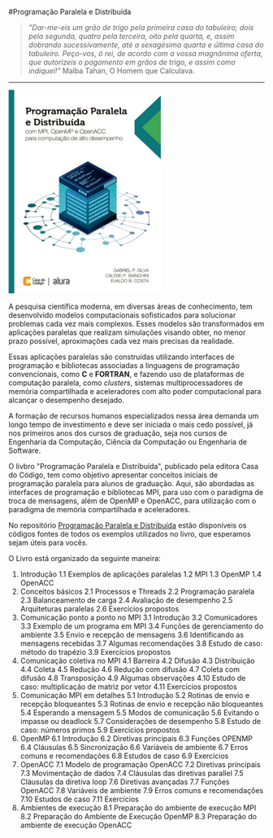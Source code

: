 #Programação Paralela e Distribuída

> _"Dar-me-eis um grão de trigo pela primeira casa do tabuleiro; dois pela segunda, quatro pela terceira, oito pela quarta, e, assim dobrando sucessivamente, até a sexagésima quarta e última casa do tabuleiro. Peço-vos, ó rei, de acordo com a vossa magnânima oferta, que autorizeis o pagamento em grãos de trigo, e assim como indiquei!"_ Malba Tahan, O Homem que Calculava.

---

<p>
  <img src="Capa.webp" width="300" height="400">
</p>

A pesquisa científica moderna, em diversas áreas de conhecimento, tem desenvolvido modelos computacionais sofisticados para solucionar problemas cada vez mais complexos. Esses modelos são transformados em aplicações paralelas que realizam simulações visando obter, no menor prazo possível, aproximações cada vez mais precisas da realidade.

Essas aplicações paralelas são construídas utilizando interfaces de programação e bibliotecas associadas a linguagens de programação convencionais, como **C** e **FORTRAN**, e fazendo uso de plataformas de computação paralela, como _clusters_, sistemas multiprocessadores de memória compartilhada e aceleradores com alto poder computacional para alcançar o desempenho desejado.

A formação de recursos humanos especializados nessa área demanda um longo tempo de investimento e deve ser iniciada o mais cedo possível, já nos primeiros anos dos cursos de graduação, seja nos cursos de Engenharia da Computação, Ciência da Computação ou Engenharia de Software.

O livbro "Programação Paralela e Distribuída", publicado pela editora Casa do Código, tem como objetivo apresentar conceitos iniciais de programação paralela para alunos de graduação. Aqui, são abordadas as interfaces de programação e bibliotecas MPI, para uso com o paradigma de troca de mensagens, além de OpenMP e OpenACC, para utilização com o paradigma de memória compartilhada e aceleradores.

No repositório [Programação Paralela e Distribuída](https://github.com/Programacao-Paralela-e-Distribuida) estão disponíveis os códigos fontes de todos os exemplos utilizados no livro, que esperamos sejam úteis para vocês. 

O Livro está organizado da seguinte maneira:

1. Introdução
   1.1 Exemplos de aplicações paralelas
   1.2 MPI
   1.3 OpenMP
   1.4 OpenACC
2. Conceitos básicos
   2.1 Processos e Threads
   2.2 Programação paralela
   2.3 Balanceamento de carga
   2.4 Avaliação de desempenho
   2.5 Arquiteturas paralelas
   2.6 Exercícios propostos
3. Comunicação ponto a ponto no MPI
   3.1 Introdução
   3.2 Comunicadores
   3.3 Exemplo de um programa em MPI
   3.4 Funções de gerenciamento do ambiente
   3.5 Envio e recepção de mensagens
   3.6 Identificando as mensagens recebidas
   3.7 Algumas recomendações
   3.8 Estudo de caso: método do trapézio
   3.9 Exercícios propostos
4. Comunicação coletiva no MPI
   4.1 Barreira
   4.2 Difusão
   4.3 Distribuição
   4.4 Coleta
   4.5 Redução
   4.6 Redução com difusão
   4.7 Coleta com difusão
   4.8 Transposição
   4.9 Algumas observações
   4.10 Estudo de caso: multiplicação de matriz por vetor
   4.11 Exercícios propostos
5. Comunicação MPI em detalhes
   5.1 Introdução
   5.2 Rotinas de envio e recepção bloqueantes
   5.3 Rotinas de envio e recepção não bloqueantes
   5.4 Esperando a mensagem
   5.5 Modos de comunicação
   5.6 Evitando o impasse ou deadlock
   5.7 Considerações de desempenho
   5.8 Estudo de caso: números primos
   5.9 Exercícios propostos
6. OpenMP
   6.1 Introdução
   6.2 Diretivas principais
   6.3 Funções OPENMP
   6.4 Cláusulas
   6.5 Sincronização
   6.6 Variáveis de ambiente
   6.7 Erros comuns e recomendações
   6.8 Estudos de caso
   6.9 Exercícios
7. OpenACC
   7.1 Modelo de programação OpenACC
   7.2 Diretivas principais
   7.3 Movimentação de dados
   7.4 Cláusulas das diretivas parallel
   7.5 Cláusulas da diretiva loop
   7.6 Diretivas avançadas
   7.7 Funções OpenACC
   7.8 Variáveis de ambiente
   7.9 Erros comuns e recomendações
   7.10 Estudos de caso
   7.11 Exercícios
8. Ambientes de execução
   8.1 Preparação do ambiente de execução MPI
   8.2 Preparação do Ambiente de Execução OpenMP
   8.3 Preparação do ambiente de execução OpenACC




